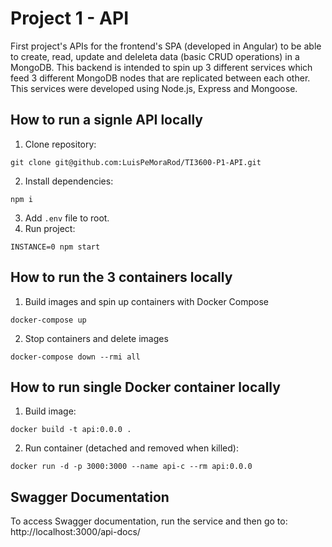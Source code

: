 # Project 1 - API

First project's APIs for the frontend's SPA (developed in Angular) to be able to create, read, update and deleleta data (basic CRUD operations) in a MongoDB. This backend is intended to spin up 3 different services which feed 3 different MongoDB nodes that are replicated between each other. This services were developed using Node.js, Express and Mongoose.

## How to run a signle API locally

1) Clone repository: 
```
git clone git@github.com:LuisPeMoraRod/TI3600-P1-API.git
```
2) Install dependencies: 
```
npm i
```
3) Add `.env` file to root.
4) Run project: 
```
INSTANCE=0 npm start
```
## How to run the 3 containers locally

1) Build images and spin up containers with Docker Compose
```
docker-compose up
```

2) Stop containers and delete images
```
docker-compose down --rmi all
```

## How to run single Docker container locally

1) Build image:
```
docker build -t api:0.0.0 .
```

2) Run container (detached and removed when killed):
```
docker run -d -p 3000:3000 --name api-c --rm api:0.0.0
```

## Swagger Documentation
To access Swagger documentation, run the service and then go to: http://localhost:3000/api-docs/
